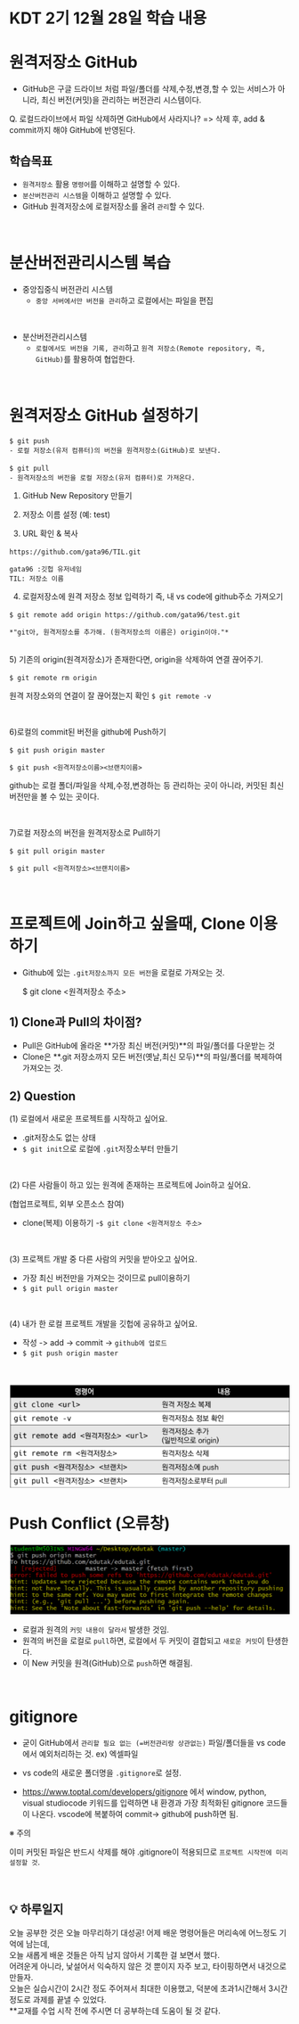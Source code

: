 # KDT 2기 12월 28일 학습 내용

# 원격저장소 GitHub

- GitHub은 구글 드라이브 처럼 파일/폴더를 삭제,수정,변경,할 수 있는 서비스가 아니라, 최신 버전(커밋)을 관리하는 버전관리 시스템이다.

Q. 로컬드라이브에서 파일 삭제하면 GitHub에서 사라지나?
=> 삭제 후, add & commit까지 해야 GitHub에 반영된다.

## 학습목표
- `원격저장소` 활용 `명령어`를 이해하고 설명할 수 있다.
- `분산버전관리 시스템`을 이해하고 설명할 수 있다.
- GitHub 원격저장소에 로컬저장소를 올려 `관리`할 수 있다.

<br>

# 분산버전관리시스템 복습

- 중앙집중식 버전관리 시스템
    - `중앙 서버에서만 버전을 관리`하고 로컬에서는 파일을 편집

<br>

- 분산버전관리시스템
    - `로컬에서도 버전을 기록, 관리`하고 `원격 저장소(Remote repository, 즉, GitHub)`를 활용하여 협업한다.

<br>


# 원격저장소 GitHub 설정하기

    $ git push
    - 로컬 저장소(유저 컴퓨터)의 버전을 원격저장소(GitHub)로 보낸다.

    $ git pull
    - 원격저장소의 버전을 로컬 저장소(유저 컴퓨터)로 가져온다.

1) GitHub New Repository 만들기

2) 저장소 이름 설정 (예: test)

3) URL 확인 & 복사

`https://github.com/gata96/TIL.git`

    gata96 :깃헙 유저네임
    TIL: 저장소 이름

4) 로컬저장소에 원격 저장소 정보 입력하기
즉, 내 vs code에 github주소 가져오기

`$ git remote add origin https://github.com/gata96/test.git`

    *"git아, 원격저장소를 추가해. (원격저장소의 이름은) origin이야."*


<br>
5) 기존의 origin(원격저장소)가 존재한다면, origin을 삭제하여 연결 끊어주기.

`$ git remote rm origin`

원격 저장소와의 연결이 잘 끊어졌는지 확인
`$ git remote -v`

<br>

6)로컬의 commit된 버전을 github에 Push하기

`$ git push origin master`

    $ git push <원격저장소이름><브랜치이름>



github는 로컬 폴더/파일을 삭제,수정,변경하는 등 관리하는 곳이 아니라, 커밋된 최신 버전만을 볼 수 있는 곳이다.

<br>

7)로컬 저장소의 버전을 원격저장소로 Pull하기

`$ git pull origin master` 

    $ git pull <원격저장소><브랜치이름>





<br>

# 프로젝트에 Join하고 싶을때, Clone 이용하기
- Github에 있는 `.git저장소까지 모든 버전`을 로컬로 가져오는 것.

    $ git clone <원격저장소 주소>


## 1) Clone과 Pull의 차이점?

- Pull은 GitHub에 올라온 **가장 최신 버전(커밋)**의 파일/폴더를 다운받는 것
- Clone은 **.git 저장소까지 모든 버전(옛날,최신 모두)**의 파일/폴더를 복제하여 가져오는 것.


## 2) Question

(1) 로컬에서 새로운 프로젝트를 시작하고 싶어요.
- .git저장소도 없는 상태
- `$ git init`으로 로컬에 `.git`저장소부터 만들기

<br>

(2) 다른 사람들이 하고 있는 원격에 존재하는 프로젝트에 Join하고 싶어요. 

(협업프로젝트, 외부 오픈소스 참여)
- clone(복제) 이용하기
-`$ git clone <원격저장소 주소>`

<br>

(3) 프로젝트 개발 중 다른 사람의 커밋을 받아오고 싶어요.
- 가장 최신 버전만을 가져오는 것이므로 pull이용하기
- `$ git pull origin master`

<br>

(4) 내가 한 로컬 프로젝트 개발을 깃헙에 공유하고 싶어요.
- 작성 -> add -> commit -> `github에 업로드`
- `$ git push origin master`

<br>

![1](d/git.PNG)
<br>


# Push Conflict (오류창)
![1](d/push_conflict.PNG)

- 로컬과 원격의 `커밋 내용이 달라서` 발생한 것임.
- 원격의 버전을 로컬로 `pull`하면, 로컬에서 두 커밋이 결합되고 `새로운 커밋`이 탄생한다.
- 이 New 커밋을 원격(GitHub)으로 `push`하면 해결됨.

<br>

# gitignore

- 굳이 GitHub에서 `관리할 필요 없는 (=버전관리랑 상관없는)` 파일/폴더들을  vs code에서 예외처리하는 것. ex) 엑셀파일

- vs code의 새로운 폴더명을 `.gitignore`로 설정.
- https://www.toptal.com/developers/gitignore 에서 window, python, visual studiocode 키워드를 입력하면 내 환경과 가장 최적화된 gitignore 코드들이 나온다. vscode에 복붙하여 commit-> github에 push하면 됨.

※ 주의

이미 커밋된 파일은 반드시 삭제를 해야 .gitignore이 적용되므로 `프로젝트 시작전에 미리 설정할 것`.

<br>

## 💡 하루일지

오늘 공부한 것은 오늘 마무리하기 대성공! 어제 배운 명령어들은 머리속에 어느정도 기억에 남는데,  
오늘 새롭게 배운 것들은 아직 남지 않아서 기록한 걸 보면서 했다.  
어려운게 아니라, 낯설어서 익숙하지 않은 것 뿐이지 자주 보고, 타이핑하면서 내것으로 만들자.  
오늘은 실습시간이 2시간 정도 주어져서 최대한 이용했고, 덕분에 초과1시간해서 3시간정도로 과제를 끝낼 수 있었다.  
**교재를 수업 시작 전에 주시면 더 공부하는데 도움이 될 것 같다.


